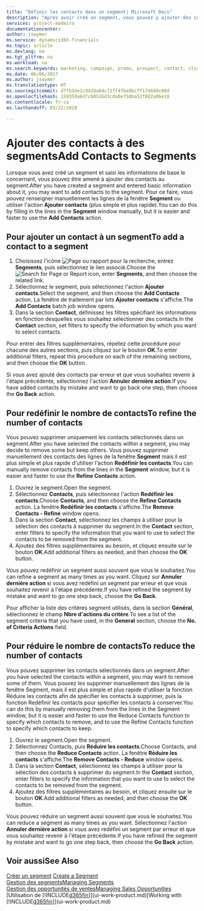 ```yaml
---
title: "Définir les contacts dans un segment| Microsoft Docs"
description: "Après avoir créé un segment, vous pouvez y ajouter des contacts, par exemple, dans le cadre d'une promotion marketing visant des clients particuliers."
services: project-madeira
documentationcenter: 
author: jswymer
ms.service: dynamics365-financials
ms.topic: article
ms.devlang: na
ms.tgt_pltfrm: na
ms.workload: na
ms.search.keywords: marketing, campaign, promo, prospect, contact, client, customer
ms.date: 06/06/2017
ms.author: jswymer
ms.translationtype: HT
ms.sourcegitcommit: d7fb34e1c9428a64c71ff47be8bcff174649c00d
ms.openlocfilehash: 159359a6d7cb051bd3cda0e750ba52f8d2a06e18
ms.contentlocale: fr-ca
ms.lasthandoff: 03/22/2018

---
```

# <a name="add-contacts-to-segments"></a><span data-ttu-id="04d33-103">Ajouter des contacts à des segments</span><span class="sxs-lookup"><span data-stu-id="04d33-103">Add Contacts to Segments</span></span>
<span data-ttu-id="04d33-104">Lorsque vous avez créé un segment et saisi les informations de base le concernant, vous pouvez être amené à ajouter des contacts au segment.</span><span class="sxs-lookup"><span data-stu-id="04d33-104">After you have created a segment and entered basic information about it, you may want to add contacts to the segment.</span></span> <span data-ttu-id="04d33-105">Pour ce faire, vous pouvez renseigner manuellement les lignes de la fenêtre **Segment** ou utiliser l'action **Ajouter contacts** (plus simple et plus rapide).</span><span class="sxs-lookup"><span data-stu-id="04d33-105">You can do this by filling in the lines in the **Segment** window manually, but it is easier and faster to use the **Add Contacts** action.</span></span>

## <a name="to-add-a-contact-to-a-segment"></a><span data-ttu-id="04d33-106">Pour ajouter un contact à un segment</span><span class="sxs-lookup"><span data-stu-id="04d33-106">To add a contact to a segment</span></span>
1. <span data-ttu-id="04d33-107">Choisissez l'icône ![Page ou rapport pour la recherche](media/ui-search/search_small.png "icône Page ou rapport pour la recherche"), entrez **Segments**, puis sélectionnez le lien associé.</span><span class="sxs-lookup"><span data-stu-id="04d33-107">Choose the ![Search for Page or Report](media/ui-search/search_small.png "Search for Page or Report icon") icon, enter **Segments**, and then choose the related link.</span></span>  
2. <span data-ttu-id="04d33-108">Sélectionnez le segment, puis sélectionnez l'action **Ajouter contacts**.</span><span class="sxs-lookup"><span data-stu-id="04d33-108">Select the segment, and then choose the **Add Contacts** action.</span></span> <span data-ttu-id="04d33-109">La fenêtre de traitement par lots **Ajouter contacts** s'affiche.</span><span class="sxs-lookup"><span data-stu-id="04d33-109">The **Add Contacts** batch job window opens.</span></span>
3. <span data-ttu-id="04d33-110">Dans la section **Contact**, définissez les filtres spécifiant les informations en fonction desquelles vous souhaitez sélectionner des contacts.</span><span class="sxs-lookup"><span data-stu-id="04d33-110">In the **Contact** section, set filters to specify the information by which you want to select contacts.</span></span>

<span data-ttu-id="04d33-111">Pour entrer des filtres supplémentaires, répétez cette procédure pour chacune des autres sections, puis cliquez sur le bouton **OK**.</span><span class="sxs-lookup"><span data-stu-id="04d33-111">To enter additional filters, repeat this procedure on each of the remaining sections, and then choose the **OK** button.</span></span>

<span data-ttu-id="04d33-112">Si vous avez ajouté des contacts par erreur et que vous souhaitez revenir à l'étape précédente, sélectionnez l'action **Annuler dernière action**.</span><span class="sxs-lookup"><span data-stu-id="04d33-112">If you have added contacts by mistake and want to go back one step, then choose the **Go Back** action.</span></span>

## <a name="to-refine-the-number-of-contacts"></a><span data-ttu-id="04d33-113">Pour redéfinir le nombre de contacts</span><span class="sxs-lookup"><span data-stu-id="04d33-113">To refine the number of contacts</span></span>
<span data-ttu-id="04d33-114">Vous pouvez supprimer uniquement les contacts sélectionnés dans un segment.</span><span class="sxs-lookup"><span data-stu-id="04d33-114">After you have selected the contacts within a segment, you may decide to remove some but keep others.</span></span> <span data-ttu-id="04d33-115">Vous pouvez supprimer manuellement des contacts des lignes de la fenêtre **Segment** mais il est plus simple et plus rapide d'utiliser l'action **Redéfinir les contacts**.</span><span class="sxs-lookup"><span data-stu-id="04d33-115">You can manually remove contacts from the lines in the **Segment** window, but it is easier and faster to use the **Refine Contacts** action.</span></span>

1. <span data-ttu-id="04d33-116">Ouvrez le segment.</span><span class="sxs-lookup"><span data-stu-id="04d33-116">Open the segment.</span></span>
2. <span data-ttu-id="04d33-117">Sélectionnez **Contacts**, puis sélectionnez l'action **Redéfinir les contacts**.</span><span class="sxs-lookup"><span data-stu-id="04d33-117">Choose **Contacts**, and then choose the **Refine Contacts** action.</span></span> <span data-ttu-id="04d33-118">La fenêtre **Redéfinir les contacts** s'affiche.</span><span class="sxs-lookup"><span data-stu-id="04d33-118">The **Remove Contacts - Refine** window opens.</span></span>
3. <span data-ttu-id="04d33-119">Dans la section **Contact**, sélectionnez les champs à utiliser pour la sélection des contacts à supprimer du segment.</span><span class="sxs-lookup"><span data-stu-id="04d33-119">In the **Contact** section, enter filters to specify the information that you want to use to select the contacts to be removed from the segment.</span></span>
4. <span data-ttu-id="04d33-120">Ajoutez des filtres supplémentaires au besoin, et cliquez ensuite sur le bouton **OK**.</span><span class="sxs-lookup"><span data-stu-id="04d33-120">Add additional filters as needed, and then choose the **OK** button.</span></span>

<span data-ttu-id="04d33-121">Vous pouvez redéfinir un segment aussi souvent que vous le souhaitez.</span><span class="sxs-lookup"><span data-stu-id="04d33-121">You can refine a segment as many times as you want.</span></span> <span data-ttu-id="04d33-122">Cliquez sur **Annuler dernière action** si vous avez redéfini un segment par erreur et que vous souhaitez revenir à l'étape précédente.</span><span class="sxs-lookup"><span data-stu-id="04d33-122">If you have refined the segment by mistake and want to go one step back, choose the **Go Back**.</span></span>

<span data-ttu-id="04d33-123">Pour afficher la liste des critères segment utilisés, dans la section **Général**, sélectionnez le champ **Nbre d'actions du critère**.</span><span class="sxs-lookup"><span data-stu-id="04d33-123">To see a list of the segment criteria that you have used, in the **General** section, choose the **No. of Criteria Actions** field.</span></span>

## <a name="to-reduce-the-number-of-contacts"></a><span data-ttu-id="04d33-124">Pour réduire le nombre de contacts</span><span class="sxs-lookup"><span data-stu-id="04d33-124">To reduce the number of contacts</span></span>
<span data-ttu-id="04d33-125">Vous pouvez supprimer les contacts sélectionnés dans un segment.</span><span class="sxs-lookup"><span data-stu-id="04d33-125">After you have selected the contacts within a segment, you may want to remove some of them.</span></span> <span data-ttu-id="04d33-126">Vous pouvez les supprimer manuellement des lignes de la fenêtre Segment, mais il est plus simple et plus rapide d'utiliser la fonction Réduire les contacts afin de spécifier les contacts à supprimer, puis la fonction Redéfinir les contacts pour spécifier les contacts à conserver.</span><span class="sxs-lookup"><span data-stu-id="04d33-126">You can do this by manually removing them from the lines in the Segment window, but it is easier and faster to use the Reduce Contacts function to specify which contacts to remove, and to use the Refine Contacts function to specify which contacts to keep.</span></span>

1. <span data-ttu-id="04d33-127">Ouvrez le segment.</span><span class="sxs-lookup"><span data-stu-id="04d33-127">Open the segment.</span></span>
2. <span data-ttu-id="04d33-128">Sélectionnez Contacts, puis **Réduire les contacts**.</span><span class="sxs-lookup"><span data-stu-id="04d33-128">Choose Contacts, and then choose the **Reduce Contacts** action.</span></span> <span data-ttu-id="04d33-129">La fenêtre **Réduire les contacts** s'affiche.</span><span class="sxs-lookup"><span data-stu-id="04d33-129">The **Remove Contacts - Reduce** window opens.</span></span>
3. <span data-ttu-id="04d33-130">Dans la section **Contact**, sélectionnez les champs à utiliser pour la sélection des contacts à supprimer du segment.</span><span class="sxs-lookup"><span data-stu-id="04d33-130">In the **Contact** section, enter filters to specify the information that you want to use to select the contacts to be removed from the segment.</span></span>
4. <span data-ttu-id="04d33-131">Ajoutez des filtres supplémentaires au besoin, et cliquez ensuite sur le bouton **OK**.</span><span class="sxs-lookup"><span data-stu-id="04d33-131">Add additional filters as needed, and then choose the **OK** button.</span></span>

<span data-ttu-id="04d33-132">Vous pouvez réduire un segment aussi souvent que vous le souhaitez.</span><span class="sxs-lookup"><span data-stu-id="04d33-132">You can reduce a segment as many times as you want.</span></span> <span data-ttu-id="04d33-133">Sélectionnez l'action **Annuler dernière action** si vous avez redéfini un segment par erreur et que vous souhaitez revenir à l'étape précédente.</span><span class="sxs-lookup"><span data-stu-id="04d33-133">If you have refined the segment by mistake and want to go one step back, then choose the **Go Back** action.</span></span>

## <a name="see-also"></a><span data-ttu-id="04d33-134">Voir aussi</span><span class="sxs-lookup"><span data-stu-id="04d33-134">See Also</span></span>
<span data-ttu-id="04d33-135">[Créer un segment](marketing-how-create-segment.md) </span><span class="sxs-lookup"><span data-stu-id="04d33-135">[Create a Segment](marketing-how-create-segment.md) </span></span>  
[<span data-ttu-id="04d33-136">Gestion des segments</span><span class="sxs-lookup"><span data-stu-id="04d33-136">Managing Segments</span></span>](marketing-segments.md)  
[<span data-ttu-id="04d33-137">Gestion des opportunités de ventes</span><span class="sxs-lookup"><span data-stu-id="04d33-137">Managing Sales Opportunities</span></span>](marketing-manage-sales-opportunities.md)  
<span data-ttu-id="04d33-138">[Utilisation de [!INCLUDE[d365fin](includes/d365fin_md.md)]](ui-work-product.md)</span><span class="sxs-lookup"><span data-stu-id="04d33-138">[Working with [!INCLUDE[d365fin](includes/d365fin_md.md)]](ui-work-product.md)</span></span>  

